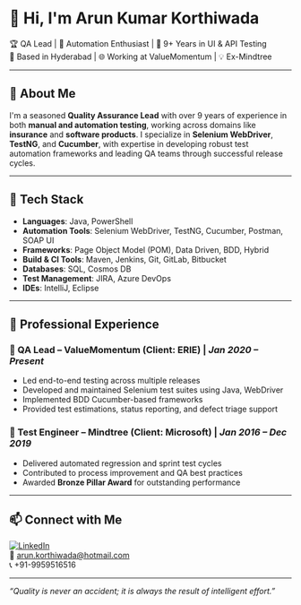 # 👋 Hi, I'm Arun Kumar Korthiwada

🏆 QA Lead | 🧪 Automation Enthusiast | 💼 9+ Years in UI & API Testing  
📍 Based in Hyderabad | 🌐 Working at ValueMomentum | 💡 Ex-Mindtree

---

## 🧾 About Me

I'm a seasoned **Quality Assurance Lead** with over 9 years of experience in both **manual and automation testing**, working across domains like **insurance** and **software products**. I specialize in **Selenium WebDriver**, **TestNG**, and **Cucumber**, with expertise in developing robust test automation frameworks and leading QA teams through successful release cycles.

---

## 🔧 Tech Stack

- **Languages**: Java, PowerShell  
- **Automation Tools**: Selenium WebDriver, TestNG, Cucumber, Postman, SOAP UI  
- **Frameworks**: Page Object Model (POM), Data Driven, BDD, Hybrid  
- **Build & CI Tools**: Maven, Jenkins, Git, GitLab, Bitbucket  
- **Databases**: SQL, Cosmos DB  
- **Test Management**: JIRA, Azure DevOps  
- **IDEs**: IntelliJ, Eclipse

---

## 💼 Professional Experience

### 🔹 QA Lead – ValueMomentum (Client: ERIE) | *Jan 2020 – Present*
- Led end-to-end testing across multiple releases
- Developed and maintained Selenium test suites using Java, WebDriver
- Implemented BDD Cucumber-based frameworks
- Provided test estimations, status reporting, and defect triage support

### 🔹 Test Engineer – Mindtree (Client: Microsoft) | *Jan 2016 – Dec 2019*
- Delivered automated regression and sprint test cycles
- Contributed to process improvement and QA best practices
- Awarded **Bronze Pillar Award** for outstanding performance

---

## 📫 Connect with Me

[![LinkedIn](https://img.shields.io/badge/LinkedIn-blue?logo=linkedin&logoColor=white)](https://www.linkedin.com/in/your-link)  
📧 arun.korthiwada@hotmail.com  
📞 +91-9959516516

---

*“Quality is never an accident; it is always the result of intelligent effort.”*
